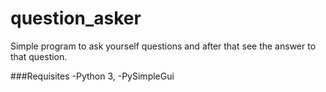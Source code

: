 # question_asker
Simple program to ask yourself questions and after that see the answer to that question.

###Requisites
-Python 3,
-PySimpleGui
